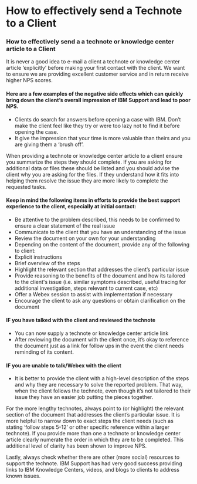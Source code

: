 # How to effectively send a Technote to a Client

### How to effectively send a a technote or knowledge center article to a Client
It is never a good idea to e-mail a client a technote or knowledge center article ‘explicitly’ before making your first contact with the client. We want to ensure we are providing excellent customer service and in return receive higher NPS scores.

#### Here are a few examples of the negative side effects which can quickly bring down the client’s overall impression of IBM Support and lead to poor NPS.
* Clients do search for answers before opening a case with IBM. Don’t make the client feel like they try or were too lazy not to find it before opening the case.
* It give the impression that your time is more valuable than theirs and you are giving them a ‘brush off’.

When providing a technote or knowledge center article to a client ensure you summarize the steps they should complete. If you are asking for additional data or files these should be listed and you should advise the client why you are asking for the files. If they understand how it fits into helping them resolve the issue they are more likely to complete the requested tasks.

#### Keep in mind the following items in efforts to provide the best support experience to the client, especially at initial contact:
* Be attentive to the problem described, this needs to be confirmed to ensure a clear statement of the real issue
* Communicate to the client that you have an understanding of the issue
* Review the document on your own for your understanding
* Depending on the content of the document, provide any of the following to client:
* Explicit instructions
* Brief overview of the steps
* Highlight the relevant section that addresses the client’s particular issue
* Provide reasoning to the benefits of the document and how its tailored to the client's issue (i.e. similar symptoms described, useful tracing for additional investigation, steps relevant to current case, etc)
* Offer a Webex session to assist with implementation if necessary
* Encourage the client to ask any questions or obtain clarification on the document

#### IF you have talked with the client and reviewed the technote
* You can now supply a technote or knowledge center article link
* After reviewing the document with the client once, it’s okay to reference the document just as a link for follow ups in the event the client needs reminding of its content.

#### IF you are unable to talk/Webex with the client
* It is better to provide the client with a high-level description of the steps and why they are necessary to solve the reported problem. That way, when the client follows the technote, even though it’s not tailored to their issue they have an easier job putting the pieces together.

For the more lengthy technotes, always point to (or highlight) the relevant section of the document that addresses the client’s particular issue. It is more helpful to narrow down to exact steps the client needs (such as stating ‘follow steps 5-12’ or other specific reference within a larger technote). If you provide more than one a technote or knowledge center article clearly numerate the order in which they are to be completed. This additional level of clarity has been shown to improve NPS.

Lastly, always check whether there are other (more social) resources to support the technote. IBM Support has had very good success providing links to IBM Knowledge Centers, videos, and blogs to clients to address known issues.

